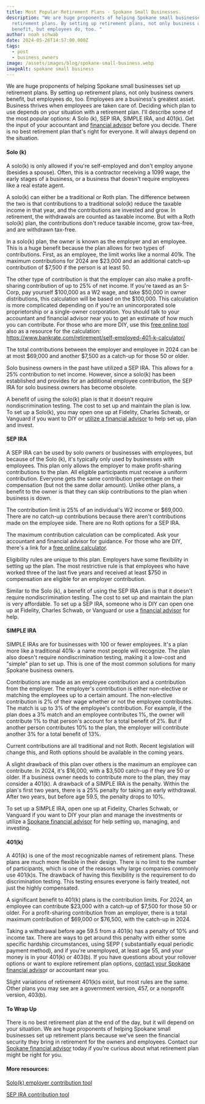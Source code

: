 ```yaml
---
title: Most Popular Retirement Plans - Spokane Small Businesses.
description: "We are huge proponents of helping Spokane small businesses set up
  retirement plans. By setting up retirement plans, not only business owners
  benefit, but employees do, too. "
author: noah schwab
date: 2024-05-26T14:57:00.000Z
tags:
  - post
  - business_owners
image: /assets/images/blog/spokane-small-business.webp
imageAlt: spokane small business
---
```

We are huge proponents of helping Spokane small businesses set up retirement plans. By setting up retirement plans, not only business owners benefit, but employees do, too. Employees are a business's greatest asset. Business thrives when employees are taken care of. Deciding which plan to use depends on your situation with a retirement plan. I'll describe some of the most popular options: A Solo (k), SEP IRA, SIMPLE IRA, and 401(k). Get the input of your accountant and [financial advisor](/contact) before you decide. There is no best retirement plan that's right for everyone. It will always depend on the situation.



#### Solo (k)

A solo(k) is only allowed if you're self-employed and don't employ anyone (besides a spouse). Often, this is a contractor receiving a 1099 wage, the early stages of a business, or a business that doesn't require employees like a real estate agent.

A solo(k) can either be a traditional or Roth plan. The difference between the two is that contributions to a traditional solo(k) reduce the taxable income in that year, and the contributions are invested and grow. In retirement, the withdrawals are counted as taxable income. But with a Roth solo(k) plan, the contributions don't reduce taxable income, grow tax-free, and are withdrawn tax-free.

In a solo(k) plan, the owner is known as the employer and an employee. This is a huge benefit because the plan allows for two types of contributions. First, as an employee, the limit works like a normal 401k. The maximum contributions for 2024 are $23,000 and an additional catch-up contribution of $7,500 if the person is at least 50.

The other type of contribution is that the employer can also make a profit-sharing contribution of up to 25% of net income. If you're taxed as an S-Corp, pay yourself $100,000 as a W2 wage, and take $50,000 in owner distributions, this calculation will be based on the $100,000. This calculation is more complicated depending on if you're an unincorporated sole proprietorship or a single-owner corporation. You should talk to your accountant and financial advisor near you to get an estimate of how much you can contribute. For those who are more DIY, use this [free online tool](https://www.bankrate.com/retirement/self-employed-401-k-calculator/) also as a resource for the calculation: <https://www.bankrate.com/retirement/self-employed-401-k-calculator/>[](https://www.bankrate.com/retirement/self-employed-401-k-calculator/)

The total contributions between the employer and employee in 2024 can be at most $69,000 and another $7,500 as a catch-up for those 50 or older.

Solo business owners in the past have utilized a SEP IRA. This allows for a 25% contribution to net income. However, since a solo(k) has been established and provides for an additional employee contribution, the SEP IRA for solo business owners has become obsolete.

A benefit of using the solo(k) plan is that it doesn't require nondiscrimination testing. The cost to set up and maintain the plan is low. To set up a Solo(k), you may open one up at Fidelity, Charles Schwab, or Vanguard if you want to DIY or [utilize a financial advisor](/contact) to help set up, plan and invest.



#### SEP IRA

A SEP IRA can be used by solo owners or businesses with employees, but because of the Solo (k), it's typically only used by businesses with employees. This plan only allows the employer to make profit-sharing contributions to the plan. All eligible participants must receive a uniform contribution. Everyone gets the same contribution percentage on their compensation (but not the same dollar amount). Unlike other plans, a benefit to the owner is that they can skip contributions to the plan when business is down.

The contribution limit is 25% of an individual's W2 income or $69,000. There are no catch-up contributions because there aren't contributions made on the employee side. There are no Roth options for a SEP IRA.

The maximum contribution calculation can be complicated. Ask your accountant and financial advisor for guidance. For those who are DIY, there's a link for a [free online calculator](https://www.schwab.com/small-business-retirement-plans/contribution-calculator).

Eligibility rules are unique to this plan. Employers have some flexibility in setting up the plan. The most restrictive rule is that employees who have worked three of the last five years and received at least $750 in compensation are eligible for an employer contribution.

Similar to the Solo (k), a benefit of using the SEP IRA plan is that it doesn't require nondiscrimination testing. The cost to set up and maintain the plan is very affordable. To set up a SEP IRA, someone who is DIY can open one up at Fidelity, Charles Schwab, or Vanguard or use a [financial advisor](/contact) for help.



#### SIMPLE IRA

SIMPLE IRAs are for businesses with 100 or fewer employees. It's a plan more like a traditional 401k- a name most people will recognize. The plan also doesn't require nondiscrimination testing, making it a low-cost and "simple" plan to set up. This is one of the most common solutions for many Spokane business owners.

Contributions are made as an employee contribution and a contribution from the employer. The employer's contribution is either non-elective or matching the employees up to a certain amount. The non-elective contribution is 2% of their wage whether or not the employee contributes. The match is up to 3% of the employee's contribution. For example, if the plan does a 3% match and an employee contributes 1%, the owner will contribute 1% to that person's account for a total benefit of 2%. But if another person contributes 10% to the plan, the employer will contribute another 3% for a total benefit of 13%.  

Current contributions are all traditional and not Roth. Recent legislation will change this, and Roth options should be available in the coming years.

A slight drawback of this plan over others is the maximum an employee can contribute. In 2024, it's $16,000, with a $3,500 catch-up if they are 50 or older. If a business owner needs to contribute more to the plan, they may consider a 401(k). A drawback of a SIMPLE IRA is the penalty. Within the plan's first two years, there is a 25% penalty for taking an early withdrawal. After two years, but before age 59.5, the penalty drops to 10%.

To set up a SIMPLE IRA, open one up at Fidelity, Charles Schwab, or Vanguard if you want to DIY your plan and manage the investments or utilize a [Spokane financial advisor](/contact) for help setting up, managing, and investing.



#### 401(k)

A 401(k) is one of the most recognizable names of retirement plans. These plans are much more flexible in their design. There is no limit to the number of participants, which is one of the reasons why large companies commonly use 401(k)s. The drawback of having this flexibility is the requirement to do discrimination testing. This testing ensures everyone is fairly treated, not just the highly compensated.

A significant benefit to 401(k) plans is the contribution limits. For 2024, an employee can contribute $23,000 with a catch-up of $7,500 for those 50 or older. For a profit-sharing contribution from an employer, there is a total maximum contribution of $69,000 or $76,500, with the catch-up in 2024.

Taking a withdrawal before age 59.5 from a 401(k) has a penalty of 10% and income tax. There are ways to get around this penalty with either some specific hardship circumstances, using SEPP ( substantially equal periodic payment method), and if you're unemployed, at least age 55, and your money is in your 401(k) or 403(b). If you have questions about your rollover options or want to explore retirement plan options, [contact your Spokane financial adviso](/contact)r or accountant near you.

Slight variations of retirement 401(k)s exist, but most rules are the same. Other plans you may see are a government version, 457, or a nonprofit version, 403(b).



#### To Wrap Up

There is no best retirement plan at the end of the day, but it will depend on your situation. We are huge proponents of helping Spokane small businesses set up retirement plans because we've seen the financial security they bring in retirement for the owners and employees. Contact our [Spokane financial advisor](/contact) today if you're curious about what retirement plan might be right for you.



#### More resources:

[Solo(k) employer contribution tool](https://www.bankrate.com/retirement/self-employed-401-k-calculator/)

[SEP IRA contribution tool](https://www.schwab.com/small-business-retirement-plans/contribution-calculator)
